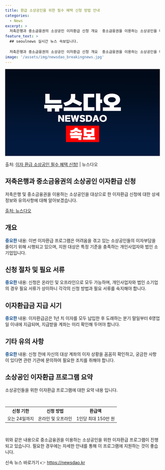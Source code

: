 ```yaml
---
title: 환급 소상공인을 위한 필수 혜택 신청 방법 안내
categories:
  - News
excerpt: >
  저축은행과 중소금융권의 소상공인 이자환급 신청 개요  중소금융권을 이용하는 소상공인을 대상으로 한 2분기 이…
feature_text: >
  ## seoulnews 실시간 뉴스 속보입니다.

  저축은행과 중소금융권의 소상공인 이자환급 신청 개요  중소금융권을 이용하는 소상공인을 대상으로 한 2분기 이…
image: '/assets/img/newsdao_breakingnews.jpg'
---
```


![뉴스다오 속보](/assets/img/newsdao_breakingnews.jpg)

<p>출처: <a href="https://newsdao.kr/4279" rel="dofollow">이자 환급 소상공인 필수 혜택 신청!</a> | 뉴스다오</p>

<h2 data-ke-size="size26">저축은행과 중소금융권의 소상공인 이자환급 신청</h2>
저축은행 및 중소금융권을 이용하는 소상공인을 대상으로 한 이자환급 신청에 대한 상세 정보와 유의사항에 대해 알아보겠습니다.

<p data-ke-size="size16"><a href="https://newsdao.kr/4279">출처: 뉴스다오</a></p>

<h2 data-ke-size="size26">개요</h2>
<b><span style="color: #1a5490;">중요한</span></b> 내용: 
이번 이자환급 프로그램은 어려움을 겪고 있는 소상공인들의 이자부담을 줄이기 위해 시행되고 있으며, 지원 대상은 특정 기준을 충족하는 개인사업자와 법인 소기업입니다.

<h2 data-ke-size="size26">신청 절차 및 필요 서류</h2>
<b><span style="color: #1a5490;">중요한</span></b> 내용: 
신청은 온라인 및 오프라인으로 모두 가능하며, 개인사업자와 법인 소기업의 경우 필요 서류가 상이하니 각각의 신청 방법과 필요 서류를 숙지해야 합니다.

<h2 data-ke-size="size26">이자환급금 지급 시기</h2>
<b><span style="color: #1a5490;">중요한</span></b> 내용: 
이자환급금은 1년 치 이자를 모두 납입한 후 도래하는 분기 말일부터 6영업일 이내에 지급되며, 지급받을 계좌는 미리 확인해 두어야 합니다.

<h2 data-ke-size="size26">기타 유의 사항</h2>
<b><span style="color: #1a5490;">중요한</span></b> 내용: 
신청 전에 자신의 대상 계좌의 이자 상황을 꼼꼼히 확인하고, 궁금한 사항이 있다면 관련 기관에 문의하여 필요한 조치를 취해야 합니다.

<h2 data-ke-size="size26">소상공인 이자환급 프로그램 요약</h2>
소상공인들을 위한 이자환급 프로그램에 대한 요약 내용 입니다.

<p data-ke-size="size16">&nbsp;</p>

<table>
	<tbody>
		<tr>
			<td style="text-align: center; height: 17px;"><b>신청 기한</b></td>
			<td style="text-align: center; height: 17px;"><b>신청 방법</b></td>
			<td style="text-align: center; height: 17px;"><b>환급액</b></td>
		</tr>
		<tr>
			<td style="text-align: center; height: 17px;">오는 24일까지</td>
			<td style="text-align: center; height: 17px;">온라인 및 오프라인</td>
			<td style="text-align: center; height: 17px;">1인당 최대 150만 원</td>
		</tr>
	</tbody>
</table>
<p data-ke-size="size16">&nbsp;</p>
위와 같은 내용으로 중소금융권을 이용하는 소상공인을 위한 이자환급 프로그램이 진행되고 있습니다. 필요한 경우에는 자세한 안내를 통해 이 프로그램에 지원하는 것이 좋습니다. 

신속 뉴스 바로가기 👉 <a href="https://newsdao.kr" rel="dofollow">https://newsdao.kr</a>


